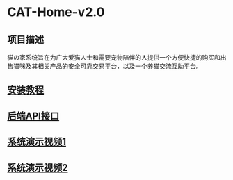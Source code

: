 # CAT-Home-v2.0
## 项目描述
猫の家系统旨在为广大爱猫人士和需要宠物陪伴的人提供一个方便快捷的购买和出售猫咪及其相关产品的安全可靠交易平台，以及一个养猫交流互助平台。
## [安装教程](https://gitee.com/mrpudada/cat-home/blob/master/%E5%AE%89%E8%A3%85API%E6%96%87%E6%A1%A3.md)
## [后端API接口](https://xcs.stoplight.io/docs/cathome)
## [系统演示视频1](https://www.bilibili.com/video/BV1mX4y1m7pi/?spm_id_from=333.999.0.0)
## [系统演示视频2](https://www.bilibili.com/video/BV1pg4y1L7Q8/?spm_id_from=333.999.0.0)

